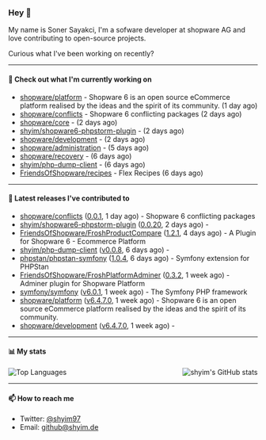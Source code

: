 ### Hey 👋

My name is Soner Sayakci, I'm a sofware developer at shopware AG and love contributing to open-source projects.

Curious what I've been working on recently?

---

#### 👷 Check out what I'm currently working on

- [shopware/platform](https://github.com/shopware/platform) - Shopware 6 is an open source eCommerce platform realised by the ideas and the spirit of its community. (1 day ago)
- [shopware/conflicts](https://github.com/shopware/conflicts) - Shopware 6 conflicting packages (2 days ago)
- [shopware/core](https://github.com/shopware/core) -  (2 days ago)
- [shyim/shopware6-phpstorm-plugin](https://github.com/shyim/shopware6-phpstorm-plugin) -  (2 days ago)
- [shopware/development](https://github.com/shopware/development) -  (2 days ago)
- [shopware/administration](https://github.com/shopware/administration) -  (5 days ago)
- [shopware/recovery](https://github.com/shopware/recovery) -  (6 days ago)
- [shyim/php-dump-client](https://github.com/shyim/php-dump-client) -  (6 days ago)
- [FriendsOfShopware/recipes](https://github.com/FriendsOfShopware/recipes) - Flex Recipes (6 days ago)

---

#### 🔭 Latest releases I've contributed to

- [shopware/conflicts](https://github.com/shopware/conflicts) ([0.0.1](https://github.com/shopware/conflicts/releases/tag/0.0.1), 1 day ago) - Shopware 6 conflicting packages
- [shyim/shopware6-phpstorm-plugin](https://github.com/shyim/shopware6-phpstorm-plugin) ([0.0.20](https://github.com/shyim/shopware6-phpstorm-plugin/releases/tag/0.0.20), 2 days ago) - 
- [FriendsOfShopware/FroshProductCompare](https://github.com/FriendsOfShopware/FroshProductCompare) ([1.2.1](https://github.com/FriendsOfShopware/FroshProductCompare/releases/tag/1.2.1), 4 days ago) - A Plugin for Shopware 6 - Ecommerce Platform
- [shyim/php-dump-client](https://github.com/shyim/php-dump-client) ([v0.0.8](https://github.com/shyim/php-dump-client/releases/tag/v0.0.8), 6 days ago) - 
- [phpstan/phpstan-symfony](https://github.com/phpstan/phpstan-symfony) ([1.0.4](https://github.com/phpstan/phpstan-symfony/releases/tag/1.0.4), 6 days ago) - Symfony extension for PHPStan
- [FriendsOfShopware/FroshPlatformAdminer](https://github.com/FriendsOfShopware/FroshPlatformAdminer) ([0.3.2](https://github.com/FriendsOfShopware/FroshPlatformAdminer/releases/tag/0.3.2), 1 week ago) - Adminer plugin for Shopware Platform
- [symfony/symfony](https://github.com/symfony/symfony) ([v6.0.1](https://github.com/symfony/symfony/releases/tag/v6.0.1), 1 week ago) - The Symfony PHP framework
- [shopware/platform](https://github.com/shopware/platform) ([v6.4.7.0](https://github.com/shopware/platform/releases/tag/v6.4.7.0), 1 week ago) - Shopware 6 is an open source eCommerce platform realised by the ideas and the spirit of its community.
- [shopware/development](https://github.com/shopware/development) ([v6.4.7.0](https://github.com/shopware/development/releases/tag/v6.4.7.0), 1 week ago) - 

---

#### 📊 My stats

<img align="right" alt="shyim's GitHub stats" src="https://github-readme-stats.vercel.app/api?username=shyim&count_private=1&show_icons=true&" />

![Top Languages](https://github-readme-stats.vercel.app/api/top-langs/?username=shyim)

---

#### 📫 How to reach me

- Twitter: [@shyim97](https://twitter.com/shyim97)
- Email: [github@shyim.de](mailto://github@shyim.de)
